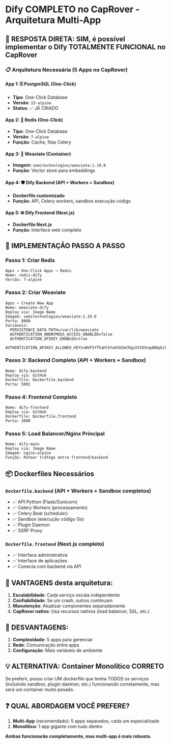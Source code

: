 # Dify COMPLETO no CapRover - Arquitetura Multi-App

## 🎯 RESPOSTA DIRETA: SIM, é possível implementar o Dify TOTALMENTE FUNCIONAL no CapRover

### 📋 Arquitetura Necessária (5 Apps no CapRover)

#### App 1: 🗄️ PostgreSQL (One-Click)
- **Tipo**: One-Click Database
- **Versão**: `15-alpine`
- **Status**: ✅ JÁ CRIADO

#### App 2: 🔴 Redis (One-Click)
- **Tipo**: One-Click Database  
- **Versão**: `7-alpine`
- **Função**: Cache, filas Celery

#### App 3: 🧠 Weaviate (Container)
- **Imagem**: `semitechnologies/weaviate:1.19.0`
- **Função**: Vector store para embeddings

#### App 4: 🛡️ Dify Backend (API + Workers + Sandbox)
- **Dockerfile customizado**
- **Função**: API, Celery workers, sandbox execução código

#### App 5: 🌐 Dify Frontend (Next.js)
- **Dockerfile Next.js**
- **Função**: Interface web completa

## 🚀 IMPLEMENTAÇÃO PASSO A PASSO

### Passo 1: Criar Redis
```
Apps → One-Click Apps → Redis
Nome: redis-dify
Versão: 7-alpine
```

### Passo 2: Criar Weaviate
```
Apps → Create New App
Nome: weaviate-dify
Deploy via: Image Name
Imagem: semitechnologies/weaviate:1.19.0
Porta: 8080
Variáveis:
  PERSISTENCE_DATA_PATH=/var/lib/weaviate
  AUTHENTICATION_ANONYMOUS_ACCESS_ENABLED=false
  AUTHENTICATION_APIKEY_ENABLED=true
  AUTHENTICATION_APIKEY_ALLOWED_KEYS=WVF5YThaHlkYwhGUSmCRgsX3tD5ngdN8pkih
```

### Passo 3: Backend Completo (API + Workers + Sandbox)
```
Nome: dify-backend  
Deploy via: GitHub
Dockerfile: Dockerfile.backend
Porta: 5001
```

### Passo 4: Frontend Completo
```
Nome: dify-frontend
Deploy via: GitHub
Dockerfile: Dockerfile.frontend  
Porta: 3000
```

### Passo 5: Load Balancer/Nginx Principal
```
Nome: dify-main
Deploy via: Image Name
Imagem: nginx:alpine
Função: Rotear tráfego entre frontend/backend
```

## 📦 Dockerfiles Necessários

### `Dockerfile.backend` (API + Workers + Sandbox completos)
- ✅ API Python (Flask/Gunicorn)
- ✅ Celery Workers (processamento)  
- ✅ Celery Beat (scheduler)
- ✅ Sandbox (execução código Go)
- ✅ Plugin Daemon
- ✅ SSRF Proxy

### `Dockerfile.frontend` (Next.js completo)
- ✅ Interface administrativa
- ✅ Interface de aplicações
- ✅ Conecta com backend via API

## 🎯 VANTAGENS desta arquitetura:

1. **Escalabilidade**: Cada serviço escala independente
2. **Confiabilidade**: Se um crash, outros continuam
3. **Manutenção**: Atualizar componentes separadamente
4. **CapRover nativo**: Usa recursos nativos (load balancer, SSL, etc.)

## 🔧 DESVANTAGENS:

1. **Complexidade**: 5 apps para gerenciar
2. **Rede**: Comunicação entre apps
3. **Configuração**: Mais variáveis de ambiente

## 💡 ALTERNATIVA: Container Monolítico CORRETO

Se preferir, posso criar UM dockerfile que tenha TODOS os serviços (incluindo sandbox, plugin daemon, etc.) funcionando corretamente, mas será um container muito pesado.

## ❓ QUAL ABORDAGEM VOCÊ PREFERE?

1. **Multi-App** (recomendado): 5 apps separados, cada um especializado
2. **Monolítico**: 1 app gigante com tudo dentro

**Ambas funcionarão completamente, mas multi-app é mais robusta.**
